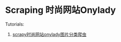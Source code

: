 # Scraping 时尚网站Onylady
Tutorials:
1. [scrapy时尚网站onylady图片分类爬虫](https://blog.csdn.net/yiyisunshine/article/details/53713570)
